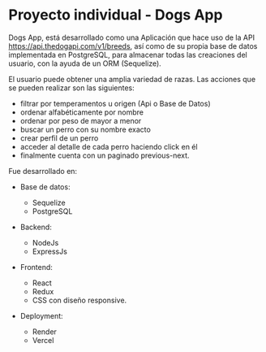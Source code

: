 # Proyecto individual - Dogs App

Dogs App, está desarrollado como una Aplicación que hace uso de la API  https://api.thedogapi.com/v1/breeds, así como de su propia base de datos implementada en PostgreSQL, para almacenar todas las creaciones del usuario, con la ayuda de un ORM (Sequelize).

El usuario puede obtener una amplia variedad de razas. Las acciones que se pueden realizar son las siguientes: 

- filtrar por temperamentos u origen (Api o Base de Datos)
- ordenar alfabéticamente por nombre
- ordenar por peso de mayor a menor
- buscar un perro con su nombre exacto
- crear perfil de un perro
- acceder al detalle de cada perro haciendo click en él
- finalmente cuenta con un paginado previous-next.



Fue desarrollado en:

- Base de datos:
     - Sequelize
     - PostgreSQL
       
- Backend:
     - NodeJs
     - ExpressJs
       
- Frontend:
     - React
     - Redux
     - CSS con diseño responsive.
       
- Deployment:
     - Render
     - Vercel
  
 


